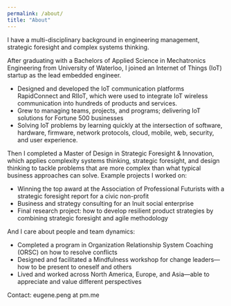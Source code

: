 ```yaml
---
permalink: /about/
title: "About"
---
```


I have a multi-disciplinary background in engineering management, strategic foresight and complex systems thinking. 

After graduating with a Bachelors of Applied Science in Mechatronics Engineering from University of Waterloo, I joined an Internet of Things (IoT) startup as the lead embedded engineer. 

- Designed and developed the IoT communication platforms RapidConnect and RIIoT, which were used to integrate IoT wireless communication into hundreds of products and services. 
- Grew to managing teams, projects, and programs; delivering IoT solutions for Fortune 500 businesses
- Solving IoT problems by learning quickly at the intersection of software, hardware, firmware, network protocols, cloud, mobile, web, security, and user experience.

Then I completed a Master of Design in Strategic Foresight & Innovation, which applies complexity systems thinking, strategic foresight, and design thinking to tackle problems that are more complex than what typical business approaches can solve. Example projects I worked on:

- Winning the top award at the Association of Professional Futurists with a strategic foresight report for a civic non-profit
- Business and strategy consulting for an Inuit social enterprise
- Final research project: how to develop resilient product strategies by combining strategic foresight and agile methodology

And I care about people and team dynamics:

- Completed a program in Organization Relationship System Coaching (ORSC) on how to resolve conflicts
- Designed and facilitated a Mindfulness workshop for change leaders—how to be present to oneself and others
- Lived and worked across North America, Europe, and Asia—able to appreciate and value different perspectives

Contact: eugene.peng at pm.me